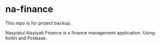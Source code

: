 # na-finance
This repo is for project backup.

Nasyiatul Aisyiyah Finance is a finance management application.
Using Kotlin and Firebase.
